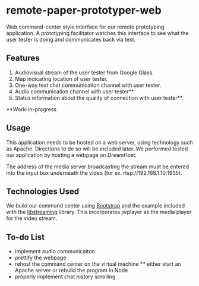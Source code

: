 remote-paper-prototyper-web
============

Web command-center style interface for our remote prototyping application. A prototyping facilitator watches this interface to see what the user tester is doing and communicates back via text.

## Features
1. Audiovisual stream of the user tester from Google Glass.
2. Map indicating location of user tester.
3. One-way text chat communication channel with user tester.
4. Audio communication channel with user tester**.
5. Status information about the quality of connection with user tester**.

**Work-in-progress

## Usage
This application needs to be hosted on a web server, using technology such as Apache. Directions to do so will be included later. We performed tested our application by hosting a webpage on DreamHost.

The address of the media server broadcasting the stream must be entered into the input box underneath the video (for ex. rtsp://192.168.1.10:1935).

## Technologies Used

We build our command center using [Bootstrap](http://getbootstrap.com/) and the example included with the [libstreaming](https://github.com/fyhertz/libstreaming) library. This incorporates jwplayer as the media player for the video stream.

## To-do List
* implement audio communicaiton
* prettify the webpage
* rehost the command center on the virtual machine
** either start an Apache server or rebuild the program in Node
* properly implement chat history scrolling
